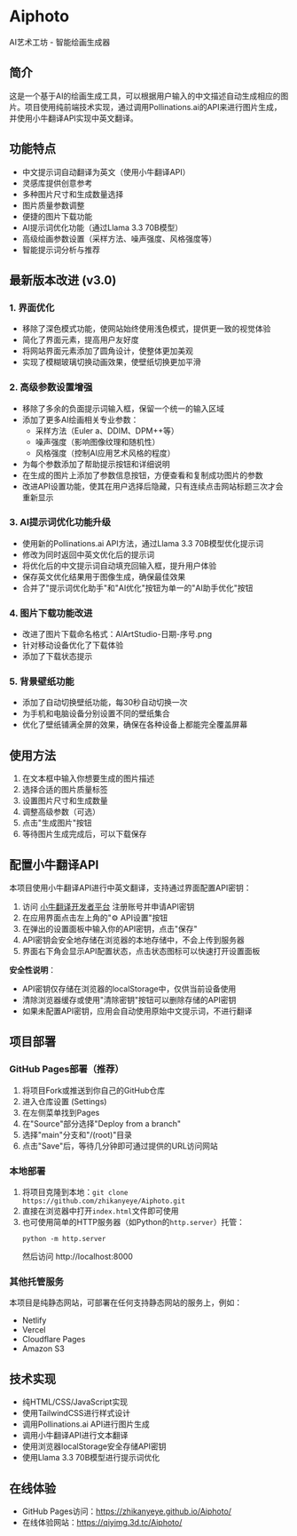 # Aiphoto

AI艺术工坊 - 智能绘画生成器

## 简介
这是一个基于AI的绘画生成工具，可以根据用户输入的中文描述自动生成相应的图片。项目使用纯前端技术实现，通过调用Pollinations.ai的API来进行图片生成，并使用小牛翻译API实现中英文翻译。

## 功能特点
- 中文提示词自动翻译为英文（使用小牛翻译API）
- 灵感库提供创意参考
- 多种图片尺寸和生成数量选择
- 图片质量参数调整
- 便捷的图片下载功能
- AI提示词优化功能（通过Llama 3.3 70B模型）
- 高级绘画参数设置（采样方法、噪声强度、风格强度等）
- 智能提示词分析与推荐

## 最新版本改进 (v3.0)

### 1. 界面优化
- 移除了深色模式功能，使网站始终使用浅色模式，提供更一致的视觉体验
- 简化了界面元素，提高用户友好度
- 将网站界面元素添加了圆角设计，使整体更加美观
- 实现了模糊玻璃切换动画效果，使壁纸切换更加平滑

### 2. 高级参数设置增强
- 移除了多余的负面提示词输入框，保留一个统一的输入区域
- 添加了更多AI绘画相关专业参数：
  - 采样方法（Euler a、DDIM、DPM++等）
  - 噪声强度（影响图像纹理和随机性）
  - 风格强度（控制AI应用艺术风格的程度）
- 为每个参数添加了帮助提示按钮和详细说明
- 在生成的图片上添加了参数信息按钮，方便查看和复制成功图片的参数
- 改进API设置功能，使其在用户选择后隐藏，只有连续点击网站标题三次才会重新显示

### 3. AI提示词优化功能升级
- 使用新的Pollinations.ai API方法，通过Llama 3.3 70B模型优化提示词
- 修改为同时返回中英文优化后的提示词
- 将优化后的中文提示词自动填充回输入框，提升用户体验
- 保存英文优化结果用于图像生成，确保最佳效果
- 合并了"提示词优化助手"和"AI优化"按钮为单一的"AI助手优化"按钮

### 4. 图片下载功能改进
- 改进了图片下载命名格式：AIArtStudio-日期-序号.png
- 针对移动设备优化了下载体验
- 添加了下载状态提示

### 5. 背景壁纸功能
- 添加了自动切换壁纸功能，每30秒自动切换一次
- 为手机和电脑设备分别设置不同的壁纸集合
- 优化了壁纸铺满全屏的效果，确保在各种设备上都能完全覆盖屏幕

## 使用方法
1. 在文本框中输入你想要生成的图片描述
2. 选择合适的图片质量标签
3. 设置图片尺寸和生成数量
4. 调整高级参数（可选）
5. 点击"生成图片"按钮
6. 等待图片生成完成后，可以下载保存

## 配置小牛翻译API
本项目使用小牛翻译API进行中英文翻译，支持通过界面配置API密钥：

1. 访问 [小牛翻译开发者平台](https://niutrans.com/) 注册账号并申请API密钥
2. 在应用界面点击左上角的"⚙️ API设置"按钮
3. 在弹出的设置面板中输入你的API密钥，点击"保存"
4. API密钥会安全地存储在浏览器的本地存储中，不会上传到服务器
5. 界面右下角会显示API配置状态，点击状态图标可以快速打开设置面板

**安全性说明**：
- API密钥仅存储在浏览器的localStorage中，仅供当前设备使用
- 清除浏览器缓存或使用"清除密钥"按钮可以删除存储的API密钥
- 如果未配置API密钥，应用会自动使用原始中文提示词，不进行翻译

## 项目部署

### GitHub Pages部署（推荐）
1. 将项目Fork或推送到你自己的GitHub仓库
2. 进入仓库设置 (Settings)
3. 在左侧菜单找到Pages
4. 在"Source"部分选择"Deploy from a branch"
5. 选择"main"分支和"/(root)"目录
6. 点击"Save"后，等待几分钟即可通过提供的URL访问网站

### 本地部署
1. 将项目克隆到本地：`git clone https://github.com/zhikanyeye/Aiphoto.git`
2. 直接在浏览器中打开`index.html`文件即可使用
3. 也可使用简单的HTTP服务器（如Python的`http.server`）托管：
   ```
   python -m http.server
   ```
   然后访问 http://localhost:8000

### 其他托管服务
本项目是纯静态网站，可部署在任何支持静态网站的服务上，例如：
- Netlify
- Vercel
- Cloudflare Pages
- Amazon S3

## 技术实现
- 纯HTML/CSS/JavaScript实现
- 使用TailwindCSS进行样式设计
- 调用Pollinations.ai API进行图片生成
- 调用小牛翻译API进行文本翻译
- 使用浏览器localStorage安全存储API密钥
- 使用Llama 3.3 70B模型进行提示词优化

## 在线体验
- GitHub Pages访问：https://zhikanyeye.github.io/Aiphoto/
- 在线体验网站：https://qiyimg.3d.tc/Aiphoto/